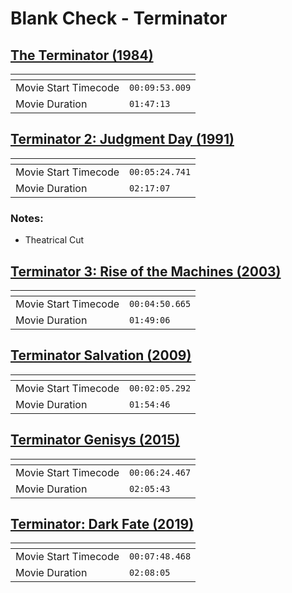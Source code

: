 Blank Check - Terminator
===============
[The Terminator (1984)](https://www.patreon.com/posts/terminator-96897392)
---------------
| <!-- -->             | <!-- -->       |
|----------------------|----------------|
| Movie Start Timecode | `00:09:53.009` |
| Movie Duration       | `01:47:13`     |

[Terminator 2: Judgment Day (1991)](https://www.patreon.com/posts/terminator-2-day-97582239)
---------------
| <!-- -->             | <!-- -->       |
|----------------------|----------------|
| Movie Start Timecode | `00:05:24.741` |
| Movie Duration       | `02:17:07`     |

### Notes:
- Theatrical Cut

[Terminator 3: Rise of the Machines (2003)](https://www.patreon.com/posts/terminator-3-of-98834089)
---------------
| <!-- -->             | <!-- -->       |
|----------------------|----------------|
| Movie Start Timecode | `00:04:50.665` |
| Movie Duration       | `01:49:06`     |

[Terminator Salvation (2009)](https://www.patreon.com/posts/terminator-99260686)
---------------
| <!-- -->             | <!-- -->       |
|----------------------|----------------|
| Movie Start Timecode | `00:02:05.292` |
| Movie Duration       | `01:54:46`     |

[Terminator Genisys (2015)](https://www.patreon.com/posts/terminator-100718886)
---------------
| <!-- -->             | <!-- -->       |
|----------------------|----------------|
| Movie Start Timecode | `00:06:24.467` |
| Movie Duration       | `02:05:43`     |

[Terminator: Dark Fate (2019)](https://www.patreon.com/posts/terminator-dark-101108751)
---------------
| <!-- -->             | <!-- -->       |
|----------------------|----------------|
| Movie Start Timecode | `00:07:48.468` |
| Movie Duration       | `02:08:05`     |
